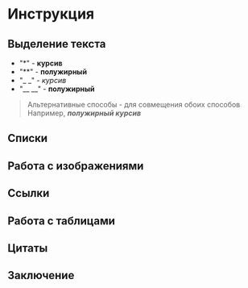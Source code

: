# Инструкция
## Выделение текста
+ "*" - **курсив**
+ "**" - **полужирный**
+ "_ _" - _курсив_
+ "__ __" - __полужирный__
> Альтернативные способы - для совмещения обоих способов
Например, _**полужирный курсив**_
## Списки
## Работа с изображениями
## Ссылки
## Работа с таблицами
## Цитаты
## Заключение